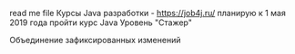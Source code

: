 read me file
Курсы Java разработки - https://job4j.ru/
планирую к 1 мая 2019 года пройти курс Java Уровень "Стажер"

Объединение зафиксированных изменений